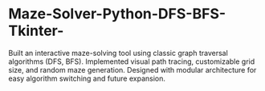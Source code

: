 # Maze-Solver-Python-DFS-BFS-Tkinter-
Built an interactive maze-solving tool using classic graph traversal algorithms (DFS, BFS). Implemented visual path tracing, customizable grid size, and random maze generation. Designed with modular architecture for easy algorithm switching and future expansion.
